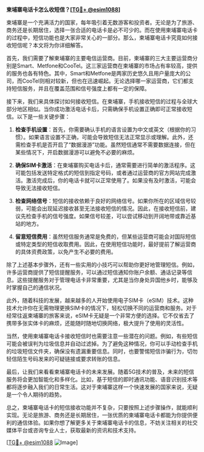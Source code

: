 **柬埔寨电话卡怎么收短信？[[TG💪+ @esim1088](https://t.me/s/esim1088)]**

柬埔寨是一个充满活力的国家，每年吸引着无数游客和投资者。无论是为了旅游、商务还是长期居住，选择一张合适的电话卡是必不可少的。而在使用柬埔寨电话卡的过程中，短信功能也是大家非常关心的一部分。那么，柬埔寨电话卡究竟如何接收短信呢？本文将为你详细解答。

首先，我们需要了解柬埔寨的主要电信运营商。目前，柬埔寨的三大主要运营商分别是Smart、Metfone和CooTel。这三家运营商在柬埔寨的市场占有率较高，提供的服务也各有特色。其中，Smart和Metfone是两家历史悠久且用户量庞大的公司，而CooTel则相对较新，但也在迅速崛起。无论选择哪一家运营商，它们都支持短信服务，并且在覆盖范围和信号强度上都有一定的保障。

接下来，我们来具体探讨如何接收短信。在柬埔寨，手机接收短信的过程与全球大部分地区相似。当你成功激活电话卡后，只需确保手机设置正确即可正常接收短信。以下是一些关键步骤：

1. **检查手机设置**：首先，你需要确认手机的语言设置为中文或英文（根据你的习惯）。如果语言设置不正确，可能会导致短信无法正常显示或理解。此外，还需检查手机是否开启了“数据漫游”功能。虽然短信通常不需要数据连接，但在某些情况下，开启数据漫游可以避免不必要的麻烦。

2. **确保SIM卡激活**：在柬埔寨购买电话卡后，通常需要进行简单的激活程序。这可能包括发送特定格式的短信到指定号码，或者通过运营商的官方网站完成激活。激活完成后，你的电话卡就可以正常使用了。如果没有及时激活，可能会导致无法接收短信。

3. **检查网络信号**：短信的接收依赖于良好的网络信号。如果你所在的区域信号较弱，可能会出现延迟接收甚至无法接收短信的情况。因此，在接收短信前，建议先检查手机的信号强度。如果信号较差，可以尝试移动到开阔地带或靠近基站的地方。

4. **留意短信费用**：虽然短信服务通常是免费的，但某些运营商可能会对国际短信或特定类型的短信收取费用。因此，在使用短信功能时，最好提前了解运营商的具体资费政策，以免产生不必要的费用。

除了上述基本步骤外，还有一些实用的小技巧可以帮助你更好地管理短信。例如，许多运营商提供了短信提醒服务，可以通过短信通知你账户余额、通话记录等信息。这些提醒服务对于管理电话卡非常重要，尤其是当你身处异国他乡时，能够及时掌握自己的通信状况。

此外，随着科技的发展，越来越多的人开始使用电子SIM卡（eSIM）技术。这种技术允许你在无需物理更换SIM卡的情况下，轻松切换不同的运营商和服务。对于经常往返柬埔寨的旅客来说，eSIM卡无疑是一个非常方便的选择。它不仅省去了携带多张实体卡的麻烦，还能随时随地切换网络，极大提升了使用的灵活性。

当然，使用柬埔寨电话卡接收短信时也需要注意一些潜在的问题。例如，有些短信可能会被误判为垃圾信息并自动过滤掉。为了避免这种情况，你可以手动检查手机的垃圾短信文件夹，确保没有遗漏重要信息。同时，也要警惕短信诈骗行为，切勿轻信陌生号码发来的可疑链接或要求转账的信息。

最后，让我们来看看柬埔寨电话卡的未来发展。随着5G技术的普及，未来的短信服务将会更加智能化和多样化。比如，基于短信的即时通讯功能、语音识别技术等都将逐步融入我们的日常生活。这对于柬埔寨这样一个快速发展的国家来说，无疑是一个令人期待的趋势。

总之，柬埔寨电话卡的短信接收功能并不复杂，只要按照上述步骤操作，就能顺利实现。无论是旅游、商务还是长期居住，一张优质的柬埔寨电话卡都能为你提供便利的通信体验。如果你想了解更多关于柬埔寨电话卡的信息，不妨关注相关的社交媒体平台或咨询专业人士，获取最新的资讯和技术支持。

[[TG💪+ @esim1088](https://t.me/s/esim1088) ![Image](https://i.postimg.cc/4NQfJmqS/Snipaste-2025-05-13-00-14-12.png)]